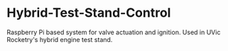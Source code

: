 # Hybrid-Test-Stand-Control
Raspberry Pi based system for valve actuation and ignition. Used in UVic Rocketry's hybrid engine test stand. 
